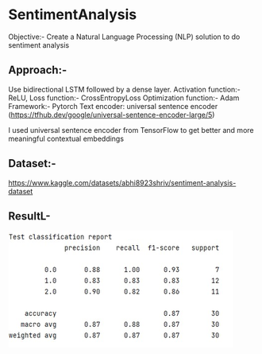 # SentimentAnalysis
Objective:- Create a Natural Language Processing (NLP) solution to do sentiment analysis

## Approach:-
Use bidirectional LSTM followed by a dense layer. 
Activation function:- ReLU, 
Loss function:- CrossEntropyLoss
Optimization function:- Adam
Framework:- Pytorch
Text encoder: universal sentence encoder (https://tfhub.dev/google/universal-sentence-encoder-large/5)

I used universal sentence encoder from TensorFlow to get better and more meaningful contextual embeddings

## Dataset:-
https://www.kaggle.com/datasets/abhi8923shriv/sentiment-analysis-dataset

## ResultL-
<img align="left" src="https://github.com/deepakpillai/SentimentAnalysis/blob/main/Result.jpg?raw=true" />
